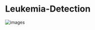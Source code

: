 # Leukemia-Detection

![images](https://github.com/MainakRepositor/Leukemia-Detector/assets/64016811/166cb194-5381-4633-84b1-5357eac8c1c0)
